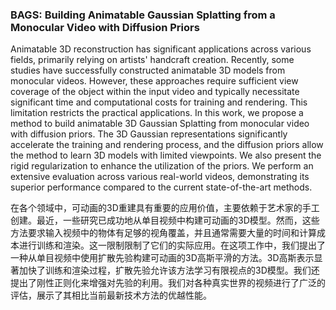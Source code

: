 ### BAGS: Building Animatable Gaussian Splatting from a Monocular Video with Diffusion Priors

Animatable 3D reconstruction has significant applications across various fields, primarily relying on artists' handcraft creation. Recently, some studies have successfully constructed animatable 3D models from monocular videos. However, these approaches require sufficient view coverage of the object within the input video and typically necessitate significant time and computational costs for training and rendering. This limitation restricts the practical applications. In this work, we propose a method to build animatable 3D Gaussian Splatting from monocular video with diffusion priors. The 3D Gaussian representations significantly accelerate the training and rendering process, and the diffusion priors allow the method to learn 3D models with limited viewpoints. We also present the rigid regularization to enhance the utilization of the priors. We perform an extensive evaluation across various real-world videos, demonstrating its superior performance compared to the current state-of-the-art methods.

在各个领域中，可动画的3D重建具有重要的应用价值，主要依赖于艺术家的手工创建。最近，一些研究已成功地从单目视频中构建可动画的3D模型。然而，这些方法要求输入视频中的物体有足够的视角覆盖，并且通常需要大量的时间和计算成本进行训练和渲染。这一限制限制了它们的实际应用。在这项工作中，我们提出了一种从单目视频中使用扩散先验构建可动画的3D高斯平滑的方法。3D高斯表示显著加快了训练和渲染过程，扩散先验允许该方法学习有限视点的3D模型。我们还提出了刚性正则化来增强对先验的利用。我们对各种真实世界的视频进行了广泛的评估，展示了其相比当前最新技术方法的优越性能。
